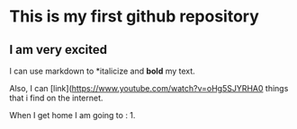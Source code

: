 # This is my first github repository

## I am very excited

I can use markdown to *italicize and **bold** my text.

Also, I can [link](https://www.youtube.com/watch?v=oHg5SJYRHA0
things that i find on the internet.

When I get home I am going to :
1.
